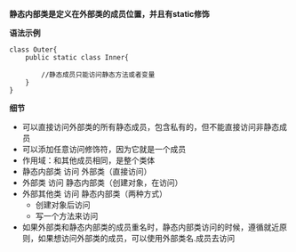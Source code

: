 ﻿**静态内部类是定义在外部类的成员位置，并且有static修饰**

**语法示例**

```
class Outer{
	public static class Inner{

		//静态成员只能访问静态方法或者变量
	}
}
```
**细节**
- 可以直接访问外部类的所有静态成员，包含私有的，但不能直接访问非静态成员
- 可以添加任意访问修饰符，因为它就是一个成员
- 作用域：和其他成员相同，是整个类体
- 静态内部类     访问       外部类（直接访问）
- 外部类        访问    静态内部类（创建对象，在访问）
- 外部其他类    访问  静态内部类（两种方式）
     - 创建对象后访问
     - 写一个方法来访问
- 如果外部类和静态内部类的成员重名时，静态内部类访问的时候，遵循就近原则，如果想访问外部类的成员，可以使用外部类名.成员去访问
